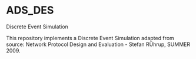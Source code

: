 # ADS_DES
Discrete Event Simulation

This repository implements a Discrete Event Simulation adapted from source: Network Protocol Design and Evaluation - Stefan RÜhrup, SUMMER 2009.
